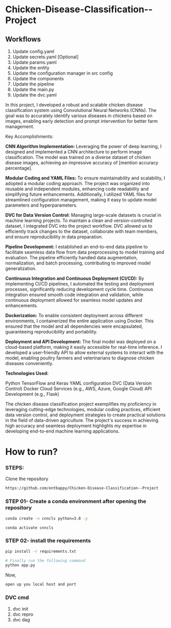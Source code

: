 # Chicken-Disease-Classification--Project


## Workflows

1. Update config.yaml
2. Update secrets.yaml [Optional]
3. Update params.yaml
4. Update the entity
5. Update the configuration manager in src config
6. Update the components
7. Update the pipeline 
8. Update the main.py
9. Update the dvc.yaml

In this project, I developed a robust and scalable chicken disease classification system using Convolutional Neural Networks (CNNs). The goal was to accurately identify various diseases in chickens based on images, enabling early detection and prompt intervention for better farm management.

Key Accomplishments:

<strong>CNN Algorithm Implementation: </strong>Leveraging the power of deep learning, I designed and implemented a CNN architecture to perform image classification. The model was trained on a diverse dataset of chicken disease images, achieving an impressive accuracy of [mention accuracy percentage].

<strong>Modular Coding and YAML Files:</strong> To ensure maintainability and scalability, I adopted a modular coding approach. The project was organized into reusable and independent modules, enhancing code readability and simplifying future enhancements. Additionally, I utilized YAML files for streamlined configuration management, making it easy to update model parameters and hyperparameters.

<strong>DVC for Data Version Control:</strong> Managing large-scale datasets is crucial in machine learning projects. To maintain a clean and version-controlled dataset, I integrated DVC into the project workflow. DVC allowed us to efficiently track changes to the dataset, collaborate with team members, and ensure reproducibility in data preparation.

<strong>Pipeline Development:</strong> I established an end-to-end data pipeline to facilitate seamless data flow from data preprocessing to model training and evaluation. The pipeline efficiently handled data augmentation, normalization, and batch processing, contributing to improved model generalization.

<strong>Continuous Integration and Continuous Deployment (CI/CD):</strong> By implementing CI/CD pipelines, I automated the testing and deployment processes, significantly reducing development cycle time. Continuous integration ensured smooth code integration and validation, while continuous deployment allowed for seamless model updates and enhancements.

<strong>Dockerization:</strong> To enable consistent deployment across different environments, I containerized the entire application using Docker. This ensured that the model and all dependencies were encapsulated, guaranteeing reproducibility and portability.

<strong>Deployment and API Development:</strong> The final model was deployed on a cloud-based platform, making it easily accessible for real-time inference. I developed a user-friendly API to allow external systems to interact with the model, enabling poultry farmers and veterinarians to diagnose chicken diseases conveniently.

<strong>Technologies Used:</strong>

Python
TensorFlow and Keras
YAML configuration
DVC (Data Version Control)
Docker
Cloud Services (e.g., AWS, Azure, Google Cloud)
API Development (e.g., Flask)

The chicken disease classification project exemplifies my proficiency in leveraging cutting-edge technologies, modular coding practices, efficient data version control, and deployment strategies to create practical solutions in the field of data-driven agriculture. The project's success in achieving high accuracy and seamless deployment highlights my expertise in developing end-to-end machine learning applications.


# How to run?
### STEPS:

Clone the repository

```bash
https://github.com/entbappy/Chicken-Disease-Classification--Project
```
### STEP 01- Create a conda environment after opening the repository

```bash
conda create -n cnncls python=3.8 -y
```

```bash
conda activate cnncls
```


### STEP 02- install the requirements
```bash
pip install -r requirements.txt
```


```bash
# Finally run the following command
python app.py
```

Now,
```bash
open up you local host and port
```


### DVC cmd

1. dvc init
2. dvc repro
3. dvc dag




